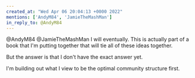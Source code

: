 ```yaml
---
created_at: "Wed Apr 06 20:04:13 +0000 2022"
mentions: ['AndyM84', 'JamieTheMashMan']
in_reply_to: @AndyM84
---
```


@AndyM84 @JamieTheMashMan I will eventually. This is actually part of a book that I'm putting together that will tie all of these ideas together.

But the answer is that I don't have the exact answer yet.

I'm building out what I view to be the optimal community structure first.